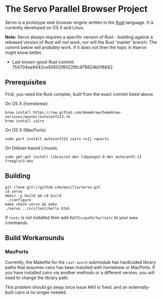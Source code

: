 # The Servo Parallel Browser Project

Servo is a prototype web browser engine written in the [Rust]
language. It is currently developed on OS X and Linux.

**Note:** Servo always requires a specific version of Rust - building
against a released version of Rust will not work, nor will the Rust
'master' branch. The commit below will *probably* work. If it does not
then the topic in #servo might know better.

* Last known-good Rust commit: 754704ea9442ce92602f8022f6c979824b016842

[rust]: http://www.rust-lang.org

## Prerequisites

First, you need the Rust compiler, built from the exact commit listed
above.

On OS X (homebrew):

    brew install https://raw.github.com/Homebrew/homebrew-versions/master/autoconf213.rb
    brew install cairo

On OS X (MacPorts):

    sudo port install autoconf213 cairo +x11 +quartz
    
On Debian-based Linuxes:

    sudo apt-get install libcairo2-dev libpango1.0-dev autoconf2.13 freeglut3-dev

## Building

    git clone git://github.com/mozilla/servo.git
    cd servo
    mkdir -p build && cd build
    ../configure
    make check-servo && make
    ./servo ../src/test/hello.html

If `rustc` is not installed then add `RUSTC=/path/to/rustc` to your
`make` commands.


## Build Workarounds

### MacPorts

Currently, the Makefile for the `rust-azure` submodule has hardcoded
library paths that assumes cairo has been installed with homebrew or
MacPorts. If you have installed cairo via another methods or a
different version, you will need to change the library path.

This problem should go away once Issue #40 is fixed, and an
externally-built cairo is no longer needed.
